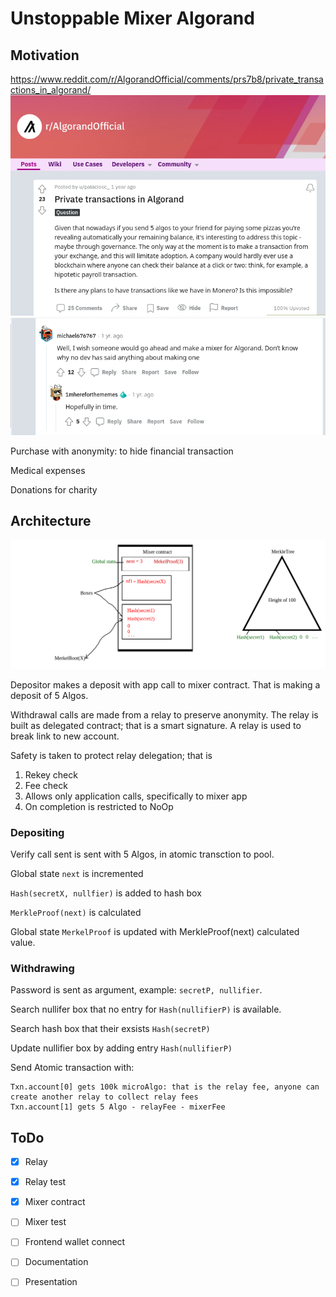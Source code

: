# Unstoppable Mixer Algorand

## Motivation

https://www.reddit.com/r/AlgorandOfficial/comments/prs7b8/private_transactions_in_algorand/
![reddit post about anonymity](./docs/um_reddit.png)
![reddit response on post](./docs/um_reddit_resp.png)

Purchase with anonymity: to hide financial transaction

Medical expenses

Donations for charity

## Architecture

![Mixer idea drawing](./docs/Mixer_idea.jpg)

Depositor makes a deposit with app call to mixer contract. That is making a deposit of 5 Algos.

Withdrawal calls are made from a relay to preserve anonymity.
The relay is built as delegated contract; that is a smart signature.
A relay is used to break link to new account.

Safety is taken to protect relay delegation; that is

1. Rekey check
2. Fee check
3. Allows only application calls, specifically to mixer app
4. On completion is restricted to NoOp

### Depositing

Verify call sent is sent with 5 Algos, in atomic transction to pool.

Global state `next` is incremented

`Hash(secretX, nullfier)` is added to hash box

`MerkleProof(next)` is calculated

Global state `MerkelProof` is updated with MerkleProof(next) calculated value.

### Withdrawing

Password is sent as argument, example: `secretP, nullifier`.

Search nullifer box that no entry for `Hash(nullifierP)` is available.

Search hash box that their exsists `Hash(secretP)`

Update nullifier box by adding entry `Hash(nullifierP)`

Send Atomic transaction with:

```
Txn.account[0] gets 100k microAlgo: that is the relay fee, anyone can create another relay to collect relay fees
Txn.account[1] gets 5 Algo - relayFee - mixerFee
```

## ToDo

- [x] Relay
- [x] Relay test
- [x] Mixer contract
- [ ] Mixer test
- [ ] Frontend wallet connect
- [ ] Documentation
- [ ] Presentation

